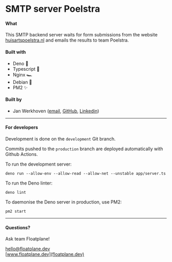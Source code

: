 # SMTP server Poelstra

#### What

This SMTP backend server waits for form submissions from the website
[huisartspoelstra.nl](https://huisartspoelstra.nl) and emails the results to team Poelstra.

#### Built with

- Deno 🦕
- Typescript 🌱
- Nginx 🏎️
- Debian 🐧
- PM2 ✨

#### Built by

- Jan Werkhoven ([email](mailto:jw@floatplane.dev), [GitHub](https://github.com/janwerkhoven), [Linkedin](https://www.linkedin.com/in/jan-werkhoven))

---

#### For developers

Development is done on the `development` Git branch.

Commits pushed to the `production` branch are deployed automatically with Github Actions.

To run the development server:

```
deno run --allow-env --allow-read --allow-net --unstable app/server.ts
```

To run the Deno linter:

```
deno lint
```

To daemonise the Deno server in production, use PM2:

```
pm2 start
```

---

#### Questions?

Ask team Floatplane!

[hello@floatplane.dev](mailto:hello@floatplane.dev)  
[www.floatplane.dev](floatplane.dev)

